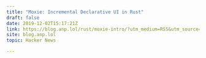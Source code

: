```yaml
---
title: "Moxie: Incremental Declarative UI in Rust"
draft: false
date: 2019-12-02T15:17:21Z
link: https://blog.anp.lol/rust/moxie-intro/?utm_medium=RSS&utm_source=hune
site: blog.anp.lol
topic: Hacker News  

---
```

